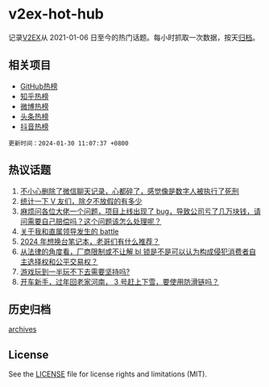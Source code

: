 # v2ex-hot-hub

 记录[V2EX](https://www.v2ex.com/)从 2021-01-06 日至今的热门话题。每小时抓取一次数据，按天[归档](archives)。
 
 ## 相关项目

- [GitHub热榜](https://github.com/lonnyzhang423/github-hot-hub)
- [知乎热榜](https://github.com/lonnyzhang423/zhihu-hot-hub)
- [微博热榜](https://github.com/lonnyzhang423/weibo-hot-hub)
- [头条热榜](https://github.com/lonnyzhang423/toutiao-hot-hub)
- [抖音热榜](https://github.com/lonnyzhang423/douyin-hot-hub)


 `更新时间：2024-01-30 11:07:37 +0800`

## 热议话题

1. [不小心删除了微信聊天记录，心都碎了，感觉像是数字人被执行了死刑](https://www.v2ex.com/t/1012451)
1. [统计一下 V 友们，除夕不放假的有多少](https://www.v2ex.com/t/1012382)
1. [麻烦问各位大佬一个问题，项目上线出现了 bug，导致公司亏了几万块钱，请问需要自己赔偿吗？这个问题该怎么处理呢？](https://www.v2ex.com/t/1012484)
1. [关于我和直属领导发生的 battle](https://www.v2ex.com/t/1012464)
1. [2024 年想换台笔记本，老哥们有什么推荐？](https://www.v2ex.com/t/1012374)
1. [从法律的角度看，厂商限制或不让解 bl 锁是不是可以认为构成侵犯消费者自主选择权和公平交易权？](https://www.v2ex.com/t/1012406)
1. [游戏玩到一半玩不下去需要坚持吗?](https://www.v2ex.com/t/1012365)
1. [开车新手，过年回老家河南， 3 号赶上下雪，要使用防滑链吗？](https://www.v2ex.com/t/1012381)

## 历史归档

[archives](archives)

## License

See the [LICENSE](LICENSE) file for license rights and limitations (MIT).
